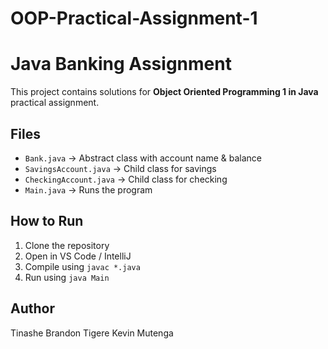# OOP-Practical-Assignment-1
# Java Banking Assignment

This project contains solutions for **Object Oriented Programming 1 in Java** practical assignment.

## Files
- `Bank.java` → Abstract class with account name & balance
- `SavingsAccount.java` → Child class for savings
- `CheckingAccount.java` → Child class for checking
- `Main.java` → Runs the program

## How to Run
1. Clone the repository
2. Open in VS Code / IntelliJ
3. Compile using `javac *.java`
4. Run using `java Main`

## Author
Tinashe Brandon Tigere
Kevin Mutenga
